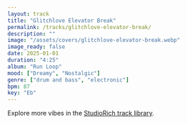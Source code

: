 ```yaml
---
layout: track
title: "Glitchlove Elevator Break"
permalink: /tracks/glitchlove-elevator-break/
description: ""
image: "/assets/covers/glitchlove-elevator-break.webp"
image_ready: false
date: 2025-01-01
duration: "4:25"
album: "Run Loop"
mood: ["Dreamy", "Nostalgic"]
genre: ["drum and bass", "electronic"]
bpm: 87
key: "Eb"
---
```


Explore more vibes in the [StudioRich track library](/tracks/).
